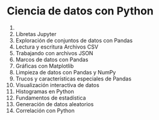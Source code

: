 # Ciencia de datos con Python

1. 
2. Libretas Jupyter
3. Exploración de conjuntos de datos con Pandas
4.  Lectura y escritura Archivos CSV
5.  Trabajando con archivos JSON
6.  Marcos de datos con Pandas 
7.  Gráficas con Matplotlib
8.  Limpieza de datos con Pandas y NumPy
9.  Trucos y características especiales de Pandas
10. Visualización interactiva de datos
11. Histogramas en Python
12. Fundamentos de estadística
13. Generación de datos aleatorios
14. Correlación con Python